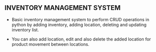 ## INVENTORY MANAGEMENT SYSTEM

* Basic inventory management system to perform CRUD operations in python by adding inventory, adding location, deleting and updating inventory list.

* You can also add location, edit and also delete the added location for product movement between locations.

